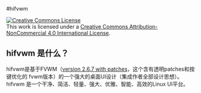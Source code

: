 #hifvwm

<a rel="license" href="http://creativecommons.org/licenses/by-nc/4.0/"><img alt="Creative Commons License" style="border-width:0" src="https://i.creativecommons.org/l/by-nc/4.0/88x31.png" /></a><br />This work is licensed under a <a rel="license" href="http://creativecommons.org/licenses/by-nc/4.0/">Creative Commons Attribution-NonCommercial 4.0 International License</a>.


## hifvwm 是什么？

hifvwm是基于FVWM（[version 2.6.7 with
patches](https://github.com/dustincys/fvwm)，这个含有透明patches和按键优化的
fvwm版本）的一个强大的桌面UI设计（集成作者全部设计思想）。
hifvwm 是一个干净、简洁、轻量、强大、优雅、智能、高效的Linux UI平台。
